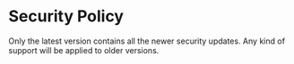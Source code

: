 # Security Policy
Only the latest version contains all the newer security updates. Any kind of support will be applied to older versions.

